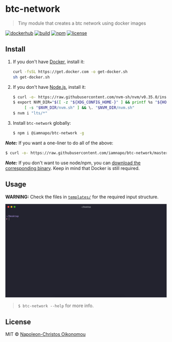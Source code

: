 # btc-network

> Tiny module that creates a btc network using docker images

[![dockerhub](https://img.shields.io/badge/-iamnapo/btc--network-1388c6?logo=docker&logoColor=white&style=for-the-badge&label=)](https://cloud.docker.com/repository/docker/iamnapo/btc-network)
[![build](https://img.shields.io/github/workflow/status/iamnapo/btc-network/Build%20%26%20Test?style=for-the-badge&logo=github&label=)](https://github.com/iamnapo/btc-network/actions)
[![npm](https://img.shields.io/npm/v/@iamnapo/btc-network.svg?style=for-the-badge&logo=npm&label=)](https://www.npmjs.com/package/@iamnapo/btc-network)
[![license](https://img.shields.io/github/license/iamnapo/btc-network.svg?style=for-the-badge)](./LICENSE)

## Install

1. If you don't have [Docker](https://www.docker.com/), install it:

   ```sh
   curl -fsSL https://get.docker.com -o get-docker.sh
   sh get-docker.sh
   ```

2. If you don't have [Node.js](https://nodejs.org/en/), install it:

   ```sh
   $ curl -o- https://raw.githubusercontent.com/nvm-sh/nvm/v0.35.0/install.sh | bash
   $ export NVM_DIR="$([ -z "${XDG_CONFIG_HOME-}" ] && printf %s "${HOME}/.nvm" || printf %s "${XDG_CONFIG_HOME}/nvm")"
   		[ -s "$NVM_DIR/nvm.sh" ] && \. "$NVM_DIR/nvm.sh"
   $ nvm i "lts/*"
   ```

3. Install `btc-network` globally:

   ```sh
   $ npm i @iamnapo/btc-network -g
   ```

**_Note:_** If you want a one-liner to do all of the above:

   ```sh
   $ curl -o- https://raw.githubusercontent.com/iamnapo/btc-network/master/install.sh | bash
   ```

**_Note:_** If you don't want to use node/npm, you can [download the corresponding binary](https://github.com/iamnapo/btc-network/releases/latest). Keep in mind that Docker is still required.

## Usage

**WARNING:** Check the files in [`templates/`](./templates) for the required input structure.

![Usage](./usage.gif)

> `$ btc-network --help` for more info.

## License

MIT © [Napoleon-Christos Oikonomou](https://iamnapo.me)
